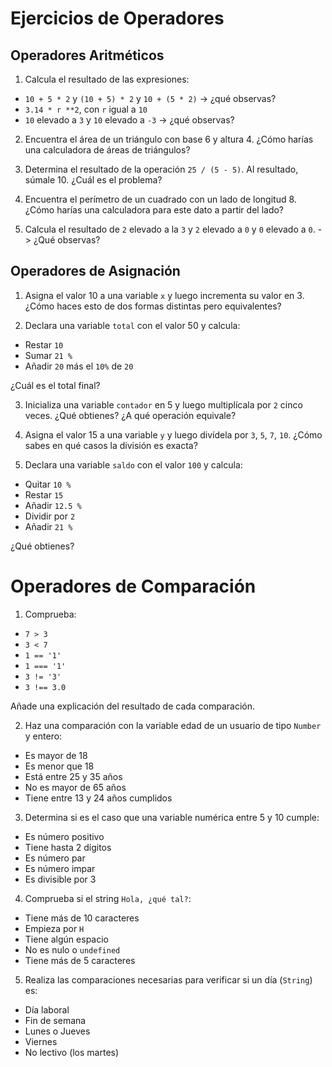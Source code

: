 # Ejercicios de Operadores

## Operadores Aritméticos

1. Calcula el resultado de las expresiones:
- `10 + 5 * 2` y `(10 + 5) * 2` y `10 + (5 * 2)` -> ¿qué observas?
- `3.14 * r **2`, con `r` igual a `10`
- `10` elevado a `3` y `10` elevado a `-3` -> ¿qué observas?

2. Encuentra el área de un triángulo con base 6 y altura 4. ¿Cómo harías una calculadora de áreas de triángulos?

3. Determina el resultado de la operación `25 / (5 - 5)`. Al resultado, súmale 10. ¿Cuál es el problema?

4. Encuentra el perímetro de un cuadrado con un lado de longitud 8. ¿Cómo harías una calculadora para este dato a partir del lado?

5. Calcula el resultado de `2` elevado a la `3` y `2` elevado a `0` y `0` elevado a `0`. -> ¿Qué observas?

## Operadores de Asignación

1. Asigna el valor 10 a una variable `x` y luego incrementa su valor en 3. ¿Cómo haces esto de dos formas distintas pero equivalentes?

2. Declara una variable `total` con el valor 50 y calcula:
- Restar `10`
- Sumar `21 %`
- Añadir `20` más el `10%` de `20`

¿Cuál es el total final?

3. Inicializa una variable `contador` en 5 y luego multiplícala por `2` cinco veces. ¿Qué obtienes? ¿A qué operación equivale?

4. Asigna el valor 15 a una variable `y` y luego divídela por `3`, `5`, `7`, `10`. ¿Cómo sabes en qué casos la división es exacta?

5. Declara una variable `saldo` con el valor `100` y calcula:

- Quitar `10 %`
- Restar `15`
- Añadir `12.5 %`
- Dividir por `2`
- Añadir `21 %`

¿Qué obtienes?

# Operadores de Comparación

1. Comprueba:

- `7 > 3`
- `3 < 7`
- `1 == '1'`
- `1 === '1'`
- `3 != '3'`
- `3 !== 3.0` 

Añade una explicación del resultado de cada comparación.


2. Haz una comparación con la variable edad de un usuario de tipo `Number` y entero:

- Es mayor de 18
- Es menor que 18
- Está entre 25 y 35 años
- No es mayor de 65 años
- Tiene entre 13 y 24 años cumplidos

3. Determina si es el caso que una variable numérica entre 5 y 10 cumple:

- Es número positivo
- Tiene hasta 2 dígitos
- Es número par
- Es número impar
- Es divisible por 3

4. Comprueba si el string `Hola, ¿qué tal?`:

- Tiene más de 10 caracteres
- Empieza por `H`
- Tiene algún espacio
- No es nulo o `undefined`
- Tiene más de 5 caracteres

5. Realiza las comparaciones necesarias para verificar si un día (`String`) es:

- Día laboral
- Fin de semana
- Lunes o Jueves
- Viernes
- No lectivo (los martes)

